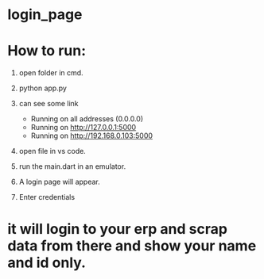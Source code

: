 # login_page

# How to run:

1. open folder in cmd.
2. python app.py
3. can see some link 
     * Running on all addresses (0.0.0.0)
     * Running on http://127.0.0.1:5000
     * Running on http://192.168.0.103:5000

4. open file in vs code.
5. run the main.dart in an emulator.
6. A login page will appear.
7. Enter credentials

   
# it will login to your erp and scrap data from there and show your name and id only.
